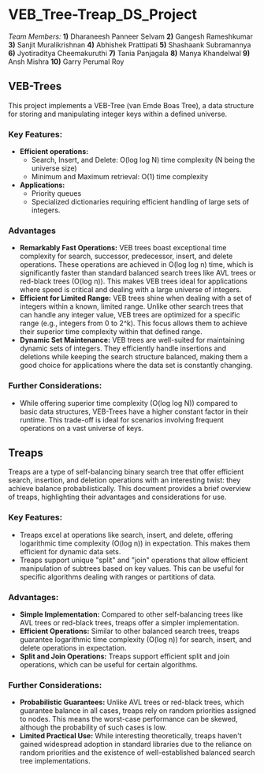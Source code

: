 # VEB_Tree-Treap_DS_Project 

*Team Members:*
__1)__ Dharaneesh Panneer Selvam
__2)__ Gangesh Rameshkumar
__3)__ Sanjit Muralikrishnan
__4)__ Abhishek Prattipati
__5)__ Shashaank Subramannya
__6)__ Jyotiraditya Cheemakuruthi
__7)__ Tania Panjagala
__8)__ Manya Khandelwal
__9)__ Ansh Mishra
__10)__ Garry Perumal Roy

## VEB-Trees

This project implements a VEB-Tree (van Emde Boas Tree), a data structure for storing and manipulating integer keys within a defined universe.

### Key Features:

- __Efficient operations:__
  - Search, Insert, and Delete: O(log log N) time complexity (N being the universe size)
  - Minimum and Maximum retrieval: O(1) time complexity
- __Applications:__
  - Priority queues
  - Specialized dictionaries requiring efficient handling of large sets of integers.

### Advantages

- __Remarkably Fast Operations:__ VEB trees boast exceptional time complexity for search, successor, predecessor, insert, and delete operations. These operations are achieved in O(log log n) time, which is significantly faster than standard balanced search trees like AVL trees or red-black trees (O(log n)). This makes VEB trees ideal for applications where speed is critical and dealing with a large universe of integers.
- __Efficient for Limited Range:__ VEB trees shine when dealing with a set of integers within a known, limited range. Unlike other search trees that can handle any integer value, VEB trees are optimized for a specific range (e.g., integers from 0 to 2^k). This focus allows them to achieve their superior time complexity within that defined range.
- __Dynamic Set Maintenance:__ VEB trees are well-suited for maintaining dynamic sets of integers. They efficiently handle insertions and deletions while keeping the search structure balanced, making them a good choice for applications where the data set is constantly changing.

### Further Considerations:

- While offering superior time complexity (O(log log N)) compared to basic data structures, VEB-Trees have a higher constant factor in their runtime. This trade-off is ideal for scenarios involving frequent operations on a vast universe of keys.

## Treaps

Treaps are a type of self-balancing binary search tree that offer efficient search, insertion, and deletion operations with an interesting twist: they achieve balance probabilistically. This document provides a brief overview of treaps, highlighting their advantages and considerations for use.

### Key Features:

- Treaps excel at operations like search, insert, and delete, offering logarithmic time complexity (O(log n)) in expectation. This makes them efficient for dynamic data sets.
- Treaps support unique "split" and "join" operations that allow efficient manipulation of subtrees based on key values. This can be useful for specific algorithms dealing with ranges or partitions of data.

### Advantages:

- __Simple Implementation:__ Compared to other self-balancing trees like AVL trees or red-black trees, treaps offer a simpler implementation.
- __Efficient Operations:__ Similar to other balanced search trees, treaps guarantee logarithmic time complexity (O(log n)) for search, insert, and delete operations in expectation.
- __Split and Join Operations:__ Treaps support efficient split and join operations, which can be useful for certain algorithms.
  
### Further Considerations:

- __Probabilistic Guarantees:__ Unlike AVL trees or red-black trees, which guarantee balance in all cases, treaps rely on random priorities assigned to nodes. This means the worst-case performance can be skewed, although the probability of such cases is low.
- __Limited Practical Use:__ While interesting theoretically, treaps haven't gained widespread adoption in standard libraries due to the reliance on random priorities and the existence of well-established balanced search tree implementations.

